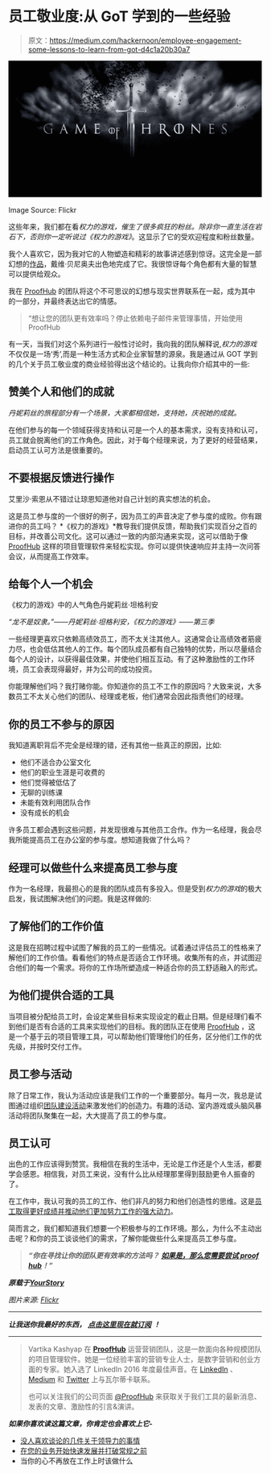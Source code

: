 # 员工敬业度:从 GoT 学到的一些经验

> 原文：<https://medium.com/hackernoon/employee-engagement-some-lessons-to-learn-from-got-d4c1a20b30a7>

![](img/08e32cea6c67745bca9cefa0461a8ab0.png)

Image Source: Flickr

这些年来，我们都在看*权力的游戏，*催生了很多疯狂的粉丝。除非你一直生活在岩石下，否则你一定听说过*《权力的游戏》*。这显示了它的受欢迎程度和粉丝数量。

我个人喜欢它，因为我对它的人物塑造和精彩的故事讲述感到惊讶。这完全是一部幻想的[作品](https://hackernoon.com/tagged/work)，戴维·贝尼奥夫出色地完成了它。我很惊讶每个角色都有大量的智慧可以提供给观众。

我在 [ProofHub](https://www.proofhub.com/?utm_source=LinkedIn.com&utm_medium=Referral&utm_campaign=Leadership&utm_term=AB&utm_content=Employee%20engagement%3A%20Some%20lessons%20to%20learn%20from%20GoT) 的团队将这个不可思议的幻想与现实世界联系在一起，成为其中的一部分，并最终表达出它的情感。

> “想让您的团队更有效率吗？停止依赖电子邮件来管理事情，开始使用 ProofHub

有一天，当我们对这个系列进行一般性讨论时，我向我的团队解释说,*权力的游戏*不仅仅是一场‘秀’,而是一种生活方式和企业家智慧的源泉。我是通过从 GOT 学到的几个关于员工敬业度的商业经验得出这个结论的。让我向你介绍其中的一些:

## 赞美个人和他们的成就

*丹妮莉丝的旅程部分有一个场景，大家都相信她，支持她，庆祝她的成就。*

在他们参与的每一个领域获得支持和认可是一个人的基本需求，没有支持和认可，员工就会脱离他们的工作角色。因此，对于每个经理来说，为了更好的经营结果，启动员工认可方法是很重要的。

## 不要根据反馈进行操作

艾里沙·索恩从不错过让琼恩知道他对自己计划的真实想法的机会。

这是员工参与度的一个很好的例子，因为员工的声音决定了参与度的成败。你有跟进你的员工吗？ *《权力的游戏》*教导我们提供反馈，帮助我们实现百分之百的目标，并改善公司文化。这可以通过一致的内部沟通来实现，这可以借助于像 [ProofHub](https://www.proofhub.com/?utm_source=LinkedIn.com&utm_medium=Referral&utm_campaign=Leadership&utm_term=AB&utm_content=Employee%20engagement%3A%20Some%20lessons%20to%20learn%20from%20GoT) 这样的项目管理软件来轻松实现。你可以提供快速响应并主持一次问答会议，从而提高工作效率。

## 给每个人一个机会

《权力的游戏》中的人气角色丹妮莉丝·坦格利安

*“龙不是奴隶。”——丹妮莉丝·坦格利安，《权力的游戏》——第三季*

一些经理更喜欢只依赖高绩效员工，而不太关注其他人。这通常会让高绩效者筋疲力尽，也会低估其他人的工作。每个团队成员都有自己独特的优势，所以尽量结合每个人的设计，以获得最佳效果，并使他们相互互动。有了这种激励性的工作环境，员工会表现得最好，并为公司的成功投资。

你能理解他们吗？我打赌你能。你知道你的员工不工作的原因吗？大致来说，大多数员工不太关心他们的团队、经理或老板，他们通常会因此指责他们的经理。

## 你的员工不参与的原因

我知道离职背后不完全是经理的错，还有其他一些真正的原因，比如:

*   他们不适合办公室文化
*   他们的职业生涯是可收费的
*   他们觉得被低估了
*   无聊的训练课
*   未能有效利用团队合作
*   没有成长的机会

许多员工都会遇到这些问题，并发现很难与其他员工合作。作为一名经理，我会尽我所能提高员工在办公室的参与度。想知道我做了什么吗？

## 经理可以做些什么来提高员工参与度

作为一名经理，我最担心的是我的团队成员有多投入。但是受到*权力的游戏*的极大启发，我试图解决他们的问题。我是这样做的:

## 了解他们的工作价值

这是我在招聘过程中试图了解我的员工的一些情况。试着通过评估员工的性格来了解他们的工作价值。看看他们的特点是否适合工作环境。收集所有的点，并试图迎合他们的每一个需求。将你的工作场所塑造成一种适合你的员工舒适融入的形式。

## 为他们提供合适的工具

当项目被分配给员工时，会设定某些目标来实现设定的截止日期。但是经理们看不到他们是否有合适的工具来实现他们的目标。我的团队正在使用 [ProofHub](https://www.proofhub.com/?utm_source=LinkedIn.com&utm_medium=Referral&utm_campaign=Leadership&utm_term=AB&utm_content=Employee%20engagement%3A%20Some%20lessons%20to%20learn%20from%20GoT) ，这是一个基于云的项目管理工具，可以帮助他们管理他们的任务，区分他们工作的优先级，并按时交付工作。

## 员工参与活动

除了日常工作，我认为活动应该是我们工作的一个重要部分。每月一次，我总是试图通过组织[团队建设活动](https://www.proofhub.com/articles/team-building-activities-will-bring-positive-impact-office-culture)来激发他们的创造力。有趣的活动、室内游戏或头脑风暴活动将团队聚集在一起，大大提高了员工的参与度。

## 员工认可

出色的工作应该得到赞赏。我相信在我的生活中，无论是工作还是个人生活，都要学会感恩。相信我，对员工来说，没有什么比从经理那里得到鼓励更令人振奋的了。

在工作中，我认可我的员工的工作、他们非凡的努力和他们创造性的思维。这是[员工取得更好成绩并推动他们更加努力工作的强大动力](https://www.linkedin.com/pulse/appreciate-superheroes-your-team-before-its-too-late-vartika-kashyap)。

简而言之，我们都知道我们想要一个积极参与的工作环境。那么，为什么不主动出击呢？和你的员工谈谈他们的需求，了解你能做些什么来提高员工参与度。

> ***“你在寻找让你的团队更有效率的方法吗？*** [***如果是，那么您需要尝试 proof hub***](https://www.proofhub.com/?utm_source=Medium.com&utm_medium=Referral&utm_campaign=Leadership&utm_term=CTA&utm_content=Employee%20engagement%3A%20Some%20lessons%20to%20learn%20from%C2%A0GoT)***！”***

***原载于***[***YourStory***](https://yourstory.com/2017/08/employee-engagement-some-lessons-to-learn-from-got/)

*图片来源:* [*Flickr*](https://c1.staticflickr.com/3/2936/13473480295_6946a28e9d_b.jpg)

*************

***让我送你我最好的东西，*** [***点击这里现在就订阅***](https://www.proofhub.com/articles) ***！***

**************

> Vartika Kashyap 在 [**ProofHub**](https://www.proofhub.com/?utm_source=Medium.com&utm_medium=Referral&utm_campaign=Leadership&utm_term=AB&utm_content=Employee%20engagement%3A%20Some%20lessons%20to%20learn%20from%C2%A0GoT) 运营营销团队，这是一款面向各种规模团队的项目管理软件。她是一位经验丰富的营销专业人士，是数字营销和创业方面的专家。她入选了 LinkedIn 2016 年度最佳声音。在 [LinkedIn](http://www.linkedin.com/in/vartika-kashyap-30653245) 、 [Medium](/@kashyapvartika) 和 [Twitter](http://twitter.com/kashyapvartika) 上与瓦尔蒂卡联系。
> 
> 也可以关注我们的公司页面 [@ProofHub](https://plus.google.com/b/108914464885286332891/+proofhub) 来获取关于我们工具的最新消息、发表的文章、激励性的引言&演讲。

***如果你喜欢读这篇文章，你肯定也会喜欢上它-***

*   [没人喜欢谈论的几件关于领导力的事情](https://journal.thriveglobal.com/a-few-things-about-leadership-no-one-likes-to-talk-about-e02e07348e4b)
*   [在您的业务开始快速发展并打破常规之前](/@kashyapvartika/before-your-business-starts-to-move-fast-and-break-things-52677a85c61f)
*   当你的心不再放在工作上时该做什么